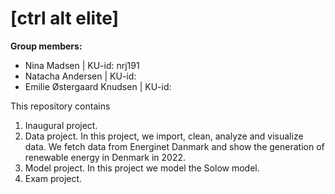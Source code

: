 # \[ctrl alt elite\]

**Group members:**
- Nina Madsen | KU-id: nrj191
- Natacha Andersen | KU-id: 
- Emilie Østergaard Knudsen | KU-id: 

This repository contains  
1. Inaugural project. 
2. Data project. In this project, we import, clean, analyze and visualize data. We fetch data from Energinet Danmark and show the generation of renewable energy in Denmark in 2022. 
3. Model project. In this project we model the Solow model.
4. Exam project. 
